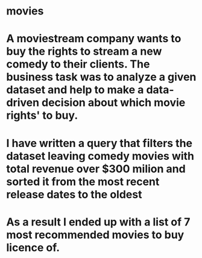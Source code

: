 # movies
# A moviestream company wants to buy the rights to stream a new comedy to their clients. The business task was to analyze a given dataset and help to make a data-driven decision about which movie rights' to buy.
# I have written a query that filters the dataset leaving comedy movies with total revenue over $300 milion and sorted it from the most recent release dates to the oldest
# As a result I ended up with a list of 7 most recommended movies to buy licence of.

